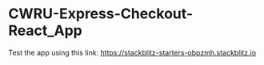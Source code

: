 # CWRU-Express-Checkout-React_App

Test the app using this link:
https://stackblitz-starters-obpzmh.stackblitz.io
